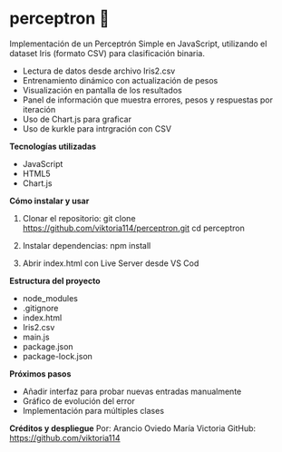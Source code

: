 # perceptron 🎨
Implementación de un Perceptrón Simple en JavaScript, utilizando el dataset Iris (formato CSV) para clasificación binaria.

- Lectura de datos desde archivo Iris2.csv
- Entrenamiento dinámico con actualización de pesos
- Visualización en pantalla de los resultados
- Panel de información que muestra errores, pesos y respuestas por iteración
- Uso de Chart.js para graficar
- Uso de kurkle para intrgración con CSV

**Tecnologías utilizadas**
- JavaScript
- HTML5
- Chart.js

**Cómo instalar y usar**

1. Clonar el repositorio: git clone https://github.com/viktoria114/perceptron.git
cd perceptron

2. Instalar dependencias: npm install

3. Abrir index.html con Live Server desde VS Cod

**Estructura del proyecto**
- node_modules
- .gitignore
- index.html
- Iris2.csv
- main.js
- package.json
- package-lock.json

**Próximos pasos**
- Añadir interfaz para probar nuevas entradas manualmente
- Gráfico de evolución del error
- Implementación para múltiples clases

**Créditos y despliegue**
Por: Arancio Oviedo María Victoria
GitHub: https://github.com/viktoria114
